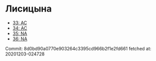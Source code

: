 # Лисицына
- [33: AC](33.md)
- [34: AC](34.md)
- [35: NA](35.md)
- [36: NA](36.md)

Commit: 8d0bd90a0770e903264c3395cd966b2f1e2fd661
 fetched at: 20201203-024728
